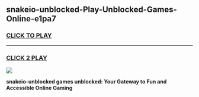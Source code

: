 
## snakeio-unblocked-Play-Unblocked-Games-Online-e1pa7
<h3>
<a href="https://premium76.site?title=snakeio-unblocked&ref=25A">CLICK TO PLAY</a></h3>
<hr>

<h3>
<a href="https://premium76.site?title=snakeio-unblocked&ref=25A">CLICK 2 PLAY</a>
  
</h3>

<a href="https://premium76.site?title=snakeio-unblocked&ref=25A"><img src="https://clearcache.store/games.png"></a>


**snakeio-unblocked games unblocked: Your Gateway to Fun and Accessible Online Gaming**
